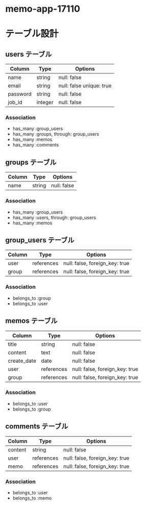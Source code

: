 # memo-app-17110

# テーブル設計

## users テーブル

| Column   | Type    | Options                  |
| -------- | ------- | ------------------------ |
| name     | string  | null: false              |
| email    | string  | null: false unique: true |
| password | string  | null: false              |
| job_id   | integer | null: false              |

### Association

- has_many :group_users
- has_many :groups, through: group_users
- has_many :memos
- has_many :comments

## groups テーブル

| Column     | Type     | Options       |
| ---------- | -------- | ------------- |
| name       | string   | null: false   |

### Association

- has_many :group_users
- has_many :users, through: group_users
- has_many :memos

## group_users テーブル
| Column     | Type       | Options                        |
| ---------- | ---------- | ------------------------------ |
| user       | references | null: false, foreign_key: true |
| group      | references | null: false, foreign_key: true |

### Association

- belongs_to :group
- belongs_to :user


## memos テーブル

| Column      | Type       | Options                        |
| ----------- | ---------- | ------------------------------ |
| title       | string     | null: false                    |
| content     | text       | null: false                    |
| create_date | date       | null: false                    |
| user        | references | null: false, foreign_key: true |
| group       | references | null: false, foreign_key: true |

### Association

- belongs_to :user
- belongs_to :group

## comments テーブル

| Column      | Type       | Options                        |
| ----------- | ---------- | ------------------------------ |
| content     | string     | null: false                    |
| user        | references | null: false, foreign_key: true |
| memo        | references | null: false, foreign_key: true |

### Association

- belongs_to :user
- belongs_to :memo